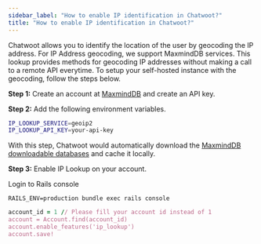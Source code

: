 ```yaml
---
sidebar_label: "How to enable IP identification in Chatwoot?"
title: "How to enable IP identification in Chatwoot?"
---
```


Chatwoot allows you to identify the location of the user by geocoding the IP address. For IP Address geocoding, we support MaxmindDB services. This lookup provides methods for geocoding IP addresses without making a call to a remote API everytime. To setup your self-hosted instance with the geocoding, follow the steps below.

**Step 1:** Create an account at [MaxmindDB](https://www.maxmind.com) and create an API key.

**Step 2:** Add the following environment variables.

```bash
IP_LOOKUP_SERVICE=geoip2
IP_LOOKUP_API_KEY=your-api-key
```

With this step, Chatwoot would automatically download the [MaxmindDB downloadable databases](https://dev.maxmind.com/geoip/geoip2/downloadable/) and cache it locally.

**Step 3:** Enable IP Lookup on your account.

Login to Rails console

```
RAILS_ENV=production bundle exec rails console
```

```rb
account_id = 1 // Please fill your account id instead of 1
account = Account.find(account_id)
account.enable_features('ip_lookup')
account.save!
```
